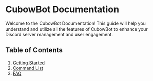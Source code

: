 # CubowBot Documentation

Welcome to the CubowBot Documentation! This guide will help you understand and utilize all the features of CubowBot to enhance your Discord server management and user engagement.

## Table of Contents

1. [Getting Started](https://nimawoods.github.io/cubow-documentations/getting-started/)
2. [Command List](https://nimawoods.github.io/cubow-documentations/command-list)
3. [FAQ](https://nimawoods.github.io/cubow-documentations/faq)